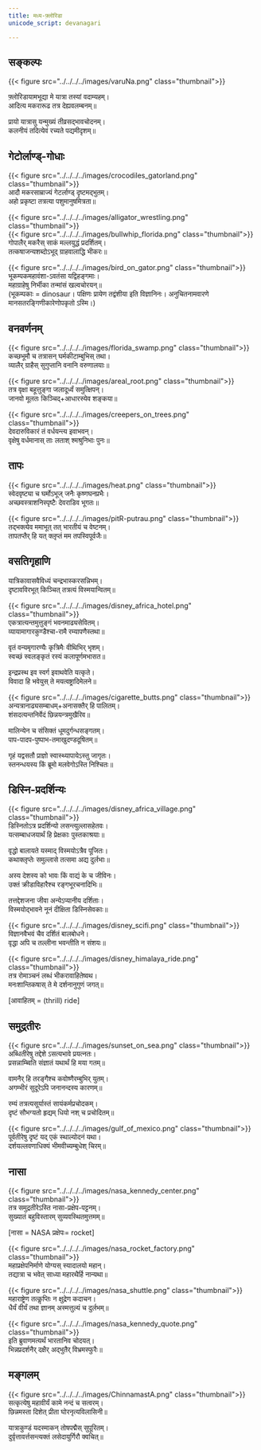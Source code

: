 ```yaml
---
title: मध्य-फ़्लोरिडा
unicode_script: devanagari

---
```


## सङ्कल्पः

{{< figure src="../../../../images/varuNa.png" class="thumbnail">}}  

फ़्लोरिडायामभूद्या मे यात्रा तस्यां वदाम्यहम्।  
आदित्य मकरारूढ तत्र देह्यवलम्बनम्॥

प्रायो यात्रासु यन्मुख्यं तीव्रसद्भावचोदनम्।  
कलनीयं तदित्येवं रच्यते पद्यमीदृशम्॥


## गेटोर्लाण्ड्-गोधाः

{{< figure src="../../../../images/crocodiles_gatorland.png" class="thumbnail">}}  
आदौ मकरसाम्राज्यं गेटर्लाण्ड् दृष्टमद्भुतम्।  
अहो प्रकृष्टा तत्रत्या पशुमानुषमित्रता॥

{{< figure src="../../../../images/alligator_wrestling.png" class="thumbnail">}}  
{{< figure src="../../../../images/bullwhip_florida.png" class="thumbnail">}}  
गोपालैर् मकरैस् साकं मल्लयुद्धं प्रदर्शितम्।  
तत्कषाजन्यशब्दोऽभूद् ग्राहवालाद्धि भीकरः॥

{{< figure src="../../../../images/bird_on_gator.png" class="thumbnail">}}  
भूकम्पकमहावंशा-ऽवतंसा यद्विहङ्गमाः।  
महाग्राहेषु निर्भीका तन्मांसं खल्वचोरयन्॥  
(भूकम्पकाः = dinosaur। पक्षिणः प्रायेण तद्वंशीया इति विज्ञानिनः। अनुचितनामवारणे मानसतरङ्गिणीकारेणोपकृतो ऽस्मि।)

## वनवर्णनम्

{{< figure src="../../../../images/florida_swamp.png" class="thumbnail">}}  
कच्छभूमौ च तत्रासन् घर्मकीटाम्बुभिस् तथा।  
व्यालैर् ग्राहैस् सुगुप्तानि वनानि वरुणालयाः॥

{{< figure src="../../../../images/areal_root.png" class="thumbnail">}}  
तत्र वृक्षा बहूत्तुङ्गा जलादूर्ध्वं समुत्क्षिपन्।  
जानवो मूलतः किञ्चिद्+आधारस्येव शङ्कया॥

{{< figure src="../../../../images/creepers_on_trees.png" class="thumbnail">}}  
देवदारुविकारं तं वर्धयन्त्य इवाभवन्।  
वृक्षेषु वर्धमानास् ताः लताश् श्मश्रुनिभाः‌ पुनः॥

## तापः

{{< figure src="../../../../images/heat.png" class="thumbnail">}}  
स्वेदवृष्ट्या च घर्मोऽभूज् जनैः कृष्णघनप्रभैः।  
अच्छवस्त्राशनिस्पृष्टैः देवराडिव भूगतः॥

{{< figure src="../../../../images/pitR-putrau.png" class="thumbnail">}}  
तद्भक्त्येव ममाभूत् तत् भारतीयं च वेष्टनम्।  
तापतप्तैर् हि यत् क्लृप्तं मम तपस्विपूर्वजैः॥

## वसतिगृहाणि

यात्रिकावासवैविध्यं चन्द्रभास्करसन्निभम्।  
दृष्टावविरभूत् किञ्चित् तत्रत्यं विस्मयान्वितम्॥

{{< figure src="../../../../images/disney_africa_hotel.png" class="thumbnail">}}  
एकत्रात्यन्तमुत्तुङ्गं भवनमाढ्यसेवितम्।  
व्यायामागारकुण्डैश्चा-रामै रम्यापणैस्तथा॥

वृतं वन्यमृगारण्यैः कृत्रिमैः वीथिभिर् भृशम्।  
स्वच्छं स्वलङ्कृतं रस्यं कलापूर्णमभासत॥

इन्द्रप्रस्थ इव स्वर्ग इवाथवेति यत्कृते।  
विवादा हि भवेयुस् ते मयत्वष्ट्रादिमेलने॥

{{< figure src="../../../../images/cigarette_butts.png" class="thumbnail">}}  
अन्यत्रानाढ्यसम्बाधम्+अनासक्तैर् हि पालितम्।  
शंसदत्यन्तनिर्वेदं छिन्नयन्त्रमुखैरिव॥ 

मालिन्येन च संसिक्तं धूमदुर्गन्धसङ्गतम्।  
पाप-पादप-पुष्पाभ-तमाखुदण्डदूषितम्॥

गृहं यद्वसतौ प्राज्ञो स्वास्थ्यापायेऽस्तु जागृतः।  
स्तनन्धयस्य किं ब्रूमो मलवेगोऽस्ति निश्चितः॥


## डिस्नि-प्रदर्शिन्यः

{{< figure src="../../../../images/disney_africa_village.png" class="thumbnail">}}  
डिस्नितोऽत्र प्रदर्शिन्यो लसन्त्युल्लासहेतवः।  
यत्सम्बाधजयार्थं हि प्रेक्षकाः पुस्तकाश्रयाः॥

वृद्धो बालायते यस्माद् विस्मयोऽत्रैव पूजितः।  
कथाक्लृप्तेः समुल्लासे तत्समा अद्य दुर्लभाः॥

अस्य देशस्य को भावः किं वाद्यं के च जीविनः।  
उक्तं क्रीडाविहारैश्च रङ्गभूरचनादिभिः॥

तत्तद्देशजना जीवा अन्येऽप्यानीय दर्शिताः।  
विस्मयोद्भावने नूनं दीक्षिता डिस्निसेवकाः॥

{{< figure src="../../../../images/disney_scifi.png" class="thumbnail">}}  
विज्ञानवैभवं चैव दर्शितं बालबोधने।  
वृद्धा अपि च तल्लीना भवन्तीति न संशयः॥

{{< figure src="../../../../images/disney_himalaya_ride.png" class="thumbnail">}}  
तत्र रोमाञ्चनं लब्धं भीकरावाहितेष्वथ।  
मनःशान्तिकषास् ते मे दर्शनानुगुणं जगत्॥

[आवाहितम् = (thrill) ride]

## समुद्रतीरः

{{< figure src="../../../../images/sunset_on_sea.png" class="thumbnail">}}  
अब्धितीरेषु तद्देशे ऽसत्यभावे प्रयत्नतः।  
प्रसन्नाम्ब्विति संज्ञातं यथार्थं हि मया गतम्॥

वामनैर् हि तरङ्गैश्च कवोष्णैरम्बुभिर् युतम्।  
अगम्भीरं‌ सुदूरेऽपि जनानन्दस्य कारणम्॥

रम्यं तत्रत्यसूर्यास्तं‌ सायंकर्मप्रचोदकम्।  
दृष्टं सौभग्यतो हृद्यम् धियो नश् च प्रचोदितम्॥

{{< figure src="../../../../images/gulf_of_mexico.png" class="thumbnail">}}  
पूर्वतीरेषु दृष्टं यद् एकं स्थाल्योदनं यथा।  
दर्शयल्लवणाधिक्यं भीमवीच्यम्बुधेश् चिरम्॥

## नासा

{{< figure src="../../../../images/nasa_kennedy_center.png" class="thumbnail">}}  
तत्र समुद्रतीरेऽस्ति नासा-प्रक्षेप-पट्टनम्।  
सुख्यातं बहुविस्तारम् सुव्यवस्थितमुत्तमम्॥

[नासा = NASA प्रक्षेपः= rocket]

{{< figure src="../../../../images/nasa_rocket_factory.png" class="thumbnail">}}  
महाप्रक्षेपनिर्माणे योग्यस् स्यादालयो महान्।  
तद्यात्रा च भवेत् साध्या महारथैर्हि नान्यथा॥

{{< figure src="../../../../images/nasa_shuttle.png" class="thumbnail">}}  
महाराष्ट्रेण तत्कॢप्तिः न क्षुद्रेण कदाचन।  
धैर्यं वीर्यं तथा ज्ञानम् अस्मत्तुल्यं च दुर्लभम्॥

{{< figure src="../../../../images/nasa_kennedy_quote.png" class="thumbnail">}}  
इति ब्रुवाणमत्यर्थं भारतानिव चोदयत्।  
भिन्नप्रदर्शनैर् दक्षैर् अद्भुतैर् विभ्रमस्फुरैः॥

## मङ्गलम्

{{< figure src="../../../../images/ChinnamastA.png" class="thumbnail">}}  
सत्कृत्येषु महावीर्यं कामे नन्दं च सत्वरम्।  
छिन्नमस्ता दिशेत् प्रीता घोरनृत्यविलासिनी॥

यात्राकुण्डं यदस्माकन् तोषपद्मैस् सुपूरितम्।  
दुर्वृत्तावर्त्तसन्त्यक्तं लसेदायुर्गिरौ क्वचित्॥